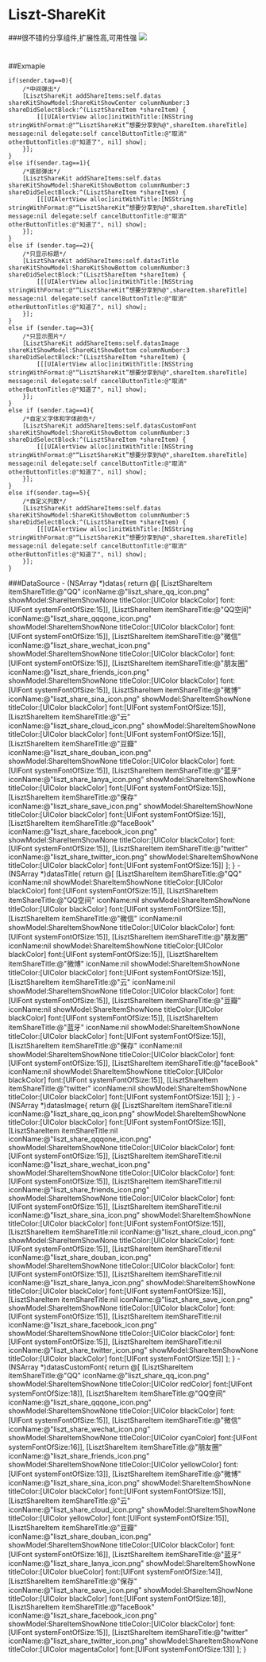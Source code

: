 # Liszt-ShareKit
###很不错的分享组件,扩展性高,可用性强
<img src = "https://github.com/LisztGitHub/Liszt-ShareKit/blob/master/Liszt-ShareImg.gif">
#
##Exmaple
    
    if(sender.tag==0){
        /*中间弹出*/
        [LisztShareKit addShareItems:self.datas shareKitShowModel:ShareKitShowCenter columnNumber:3 shareDidSelectBlock:^(LisztShareItem *shareItem) {
            [[[UIAlertView alloc]initWithTitle:[NSString stringWithFormat:@"“LisztShareKit”想要分享到%@",shareItem.shareTitle] message:nil delegate:self cancelButtonTitle:@"取消" otherButtonTitles:@"知道了", nil] show];
        }];
    }
    else if(sender.tag==1){
        /*底部弹出*/
        [LisztShareKit addShareItems:self.datas shareKitShowModel:ShareKitShowBottom columnNumber:3 shareDidSelectBlock:^(LisztShareItem *shareItem) {
            [[[UIAlertView alloc]initWithTitle:[NSString stringWithFormat:@"“LisztShareKit”想要分享到%@",shareItem.shareTitle] message:nil delegate:self cancelButtonTitle:@"取消" otherButtonTitles:@"知道了", nil] show];
        }];
    }
    else if (sender.tag==2){
        /*只显示标题*/
        [LisztShareKit addShareItems:self.datasTitle shareKitShowModel:ShareKitShowBottom columnNumber:3 shareDidSelectBlock:^(LisztShareItem *shareItem) {
            [[[UIAlertView alloc]initWithTitle:[NSString stringWithFormat:@"“LisztShareKit”想要分享到%@",shareItem.shareTitle] message:nil delegate:self cancelButtonTitle:@"取消" otherButtonTitles:@"知道了", nil] show];
        }];
    }
    else if (sender.tag==3){
        /*只显示图片*/
        [LisztShareKit addShareItems:self.datasImage shareKitShowModel:ShareKitShowBottom columnNumber:3 shareDidSelectBlock:^(LisztShareItem *shareItem) {
            [[[UIAlertView alloc]initWithTitle:[NSString stringWithFormat:@"“LisztShareKit”想要分享到%@",shareItem.shareTitle] message:nil delegate:self cancelButtonTitle:@"取消" otherButtonTitles:@"知道了", nil] show];
        }];
    }
    else if (sender.tag==4){
        /*自定义字体和字体颜色*/
        [LisztShareKit addShareItems:self.datasCustomFont shareKitShowModel:ShareKitShowBottom columnNumber:3 shareDidSelectBlock:^(LisztShareItem *shareItem) {
            [[[UIAlertView alloc]initWithTitle:[NSString stringWithFormat:@"“LisztShareKit”想要分享到%@",shareItem.shareTitle] message:nil delegate:self cancelButtonTitle:@"取消" otherButtonTitles:@"知道了", nil] show];
        }];
    }
    else if(sender.tag==5){
        /*自定义列数*/
        [LisztShareKit addShareItems:self.datas shareKitShowModel:ShareKitShowBottom columnNumber:5 shareDidSelectBlock:^(LisztShareItem *shareItem) {
            [[[UIAlertView alloc]initWithTitle:[NSString stringWithFormat:@"“LisztShareKit”想要分享到%@",shareItem.shareTitle] message:nil delegate:self cancelButtonTitle:@"取消" otherButtonTitles:@"知道了", nil] show];
        }];
    }
    
###DataSource
      - (NSArray *)datas{
    return @[
             [LisztShareItem itemShareTitle:@"QQ" iconName:@"liszt_share_qq_icon.png" showModel:ShareItemShowNone titleColor:[UIColor blackColor] font:[UIFont systemFontOfSize:15]],
             [LisztShareItem itemShareTitle:@"QQ空间" iconName:@"liszt_share_qqqone_icon.png" showModel:ShareItemShowNone titleColor:[UIColor blackColor] font:[UIFont systemFontOfSize:15]],
             [LisztShareItem itemShareTitle:@"微信" iconName:@"liszt_share_wechat_icon.png" showModel:ShareItemShowNone titleColor:[UIColor blackColor] font:[UIFont systemFontOfSize:15]],
             [LisztShareItem itemShareTitle:@"朋友圈" iconName:@"liszt_share_friends_icon.png" showModel:ShareItemShowNone titleColor:[UIColor blackColor] font:[UIFont systemFontOfSize:15]],
             [LisztShareItem itemShareTitle:@"微博" iconName:@"liszt_share_sina_icon.png" showModel:ShareItemShowNone titleColor:[UIColor blackColor] font:[UIFont systemFontOfSize:15]],
             [LisztShareItem itemShareTitle:@"云" iconName:@"liszt_share_cloud_icon.png" showModel:ShareItemShowNone titleColor:[UIColor blackColor] font:[UIFont systemFontOfSize:15]],
             [LisztShareItem itemShareTitle:@"豆瓣" iconName:@"liszt_share_douban_icon.png" showModel:ShareItemShowNone titleColor:[UIColor blackColor] font:[UIFont systemFontOfSize:15]],
             [LisztShareItem itemShareTitle:@"蓝牙" iconName:@"liszt_share_lanya_icon.png" showModel:ShareItemShowNone titleColor:[UIColor blackColor] font:[UIFont systemFontOfSize:15]],
             [LisztShareItem itemShareTitle:@"保存" iconName:@"liszt_share_save_icon.png" showModel:ShareItemShowNone titleColor:[UIColor blackColor] font:[UIFont systemFontOfSize:15]],
             [LisztShareItem itemShareTitle:@"faceBook" iconName:@"liszt_share_facebook_icon.png" showModel:ShareItemShowNone titleColor:[UIColor blackColor] font:[UIFont systemFontOfSize:15]],
             [LisztShareItem itemShareTitle:@"twitter" iconName:@"liszt_share_twitter_icon.png" showModel:ShareItemShowNone titleColor:[UIColor blackColor] font:[UIFont systemFontOfSize:15]]
             ];
      }
        - (NSArray *)datasTitle{
    return @[
             [LisztShareItem itemShareTitle:@"QQ" iconName:nil showModel:ShareItemShowNone titleColor:[UIColor blackColor] font:[UIFont systemFontOfSize:15]],
             [LisztShareItem itemShareTitle:@"QQ空间" iconName:nil showModel:ShareItemShowNone titleColor:[UIColor blackColor] font:[UIFont systemFontOfSize:15]],
             [LisztShareItem itemShareTitle:@"微信" iconName:nil showModel:ShareItemShowNone titleColor:[UIColor blackColor] font:[UIFont systemFontOfSize:15]],
             [LisztShareItem itemShareTitle:@"朋友圈" iconName:nil showModel:ShareItemShowNone titleColor:[UIColor blackColor] font:[UIFont systemFontOfSize:15]],
             [LisztShareItem itemShareTitle:@"微博" iconName:nil showModel:ShareItemShowNone titleColor:[UIColor blackColor] font:[UIFont systemFontOfSize:15]],
             [LisztShareItem itemShareTitle:@"云" iconName:nil showModel:ShareItemShowNone titleColor:[UIColor blackColor] font:[UIFont systemFontOfSize:15]],
             [LisztShareItem itemShareTitle:@"豆瓣" iconName:nil showModel:ShareItemShowNone titleColor:[UIColor blackColor] font:[UIFont systemFontOfSize:15]],
             [LisztShareItem itemShareTitle:@"蓝牙" iconName:nil showModel:ShareItemShowNone titleColor:[UIColor blackColor] font:[UIFont systemFontOfSize:15]],
             [LisztShareItem itemShareTitle:@"保存" iconName:nil showModel:ShareItemShowNone titleColor:[UIColor blackColor] font:[UIFont systemFontOfSize:15]],
             [LisztShareItem itemShareTitle:@"faceBook" iconName:nil showModel:ShareItemShowNone titleColor:[UIColor blackColor] font:[UIFont systemFontOfSize:15]],
             [LisztShareItem itemShareTitle:@"twitter" iconName:nil showModel:ShareItemShowNone titleColor:[UIColor blackColor] font:[UIFont systemFontOfSize:15]]
             ];
      }
      - (NSArray *)datasImage{
    return @[
             [LisztShareItem itemShareTitle:nil iconName:@"liszt_share_qq_icon.png" showModel:ShareItemShowNone titleColor:[UIColor blackColor] font:[UIFont systemFontOfSize:15]],
             [LisztShareItem itemShareTitle:nil iconName:@"liszt_share_qqqone_icon.png" showModel:ShareItemShowNone titleColor:[UIColor blackColor] font:[UIFont systemFontOfSize:15]],
             [LisztShareItem itemShareTitle:nil iconName:@"liszt_share_wechat_icon.png" showModel:ShareItemShowNone titleColor:[UIColor blackColor] font:[UIFont systemFontOfSize:15]],
             [LisztShareItem itemShareTitle:nil iconName:@"liszt_share_friends_icon.png" showModel:ShareItemShowNone titleColor:[UIColor blackColor] font:[UIFont systemFontOfSize:15]],
             [LisztShareItem itemShareTitle:nil iconName:@"liszt_share_sina_icon.png" showModel:ShareItemShowNone titleColor:[UIColor blackColor] font:[UIFont systemFontOfSize:15]],
             [LisztShareItem itemShareTitle:nil iconName:@"liszt_share_cloud_icon.png" showModel:ShareItemShowNone titleColor:[UIColor blackColor] font:[UIFont systemFontOfSize:15]],
             [LisztShareItem itemShareTitle:nil iconName:@"liszt_share_douban_icon.png" showModel:ShareItemShowNone titleColor:[UIColor blackColor] font:[UIFont systemFontOfSize:15]],
             [LisztShareItem itemShareTitle:nil iconName:@"liszt_share_lanya_icon.png" showModel:ShareItemShowNone titleColor:[UIColor blackColor] font:[UIFont systemFontOfSize:15]],
             [LisztShareItem itemShareTitle:nil iconName:@"liszt_share_save_icon.png" showModel:ShareItemShowNone titleColor:[UIColor blackColor] font:[UIFont systemFontOfSize:15]],
             [LisztShareItem itemShareTitle:nil iconName:@"liszt_share_facebook_icon.png" showModel:ShareItemShowNone titleColor:[UIColor blackColor] font:[UIFont systemFontOfSize:15]],
             [LisztShareItem itemShareTitle:nil iconName:@"liszt_share_twitter_icon.png" showModel:ShareItemShowNone titleColor:[UIColor blackColor] font:[UIFont systemFontOfSize:15]]
             ];
      }
      - (NSArray *)datasCustomFont{
    return @[
             [LisztShareItem itemShareTitle:@"QQ" iconName:@"liszt_share_qq_icon.png" showModel:ShareItemShowNone titleColor:[UIColor redColor] font:[UIFont systemFontOfSize:18]],
             [LisztShareItem itemShareTitle:@"QQ空间" iconName:@"liszt_share_qqqone_icon.png" showModel:ShareItemShowNone titleColor:[UIColor blackColor] font:[UIFont systemFontOfSize:15]],
             [LisztShareItem itemShareTitle:@"微信" iconName:@"liszt_share_wechat_icon.png" showModel:ShareItemShowNone titleColor:[UIColor cyanColor] font:[UIFont systemFontOfSize:16]],
             [LisztShareItem itemShareTitle:@"朋友圈" iconName:@"liszt_share_friends_icon.png" showModel:ShareItemShowNone titleColor:[UIColor yellowColor] font:[UIFont systemFontOfSize:13]],
             [LisztShareItem itemShareTitle:@"微博" iconName:@"liszt_share_sina_icon.png" showModel:ShareItemShowNone titleColor:[UIColor blackColor] font:[UIFont systemFontOfSize:15]],
             [LisztShareItem itemShareTitle:@"云" iconName:@"liszt_share_cloud_icon.png" showModel:ShareItemShowNone titleColor:[UIColor yellowColor] font:[UIFont systemFontOfSize:15]],
             [LisztShareItem itemShareTitle:@"豆瓣" iconName:@"liszt_share_douban_icon.png" showModel:ShareItemShowNone titleColor:[UIColor blackColor] font:[UIFont systemFontOfSize:16]],
             [LisztShareItem itemShareTitle:@"蓝牙" iconName:@"liszt_share_lanya_icon.png" showModel:ShareItemShowNone titleColor:[UIColor blueColor] font:[UIFont systemFontOfSize:14]],
             [LisztShareItem itemShareTitle:@"保存" iconName:@"liszt_share_save_icon.png" showModel:ShareItemShowNone titleColor:[UIColor blackColor] font:[UIFont systemFontOfSize:18]],
             [LisztShareItem itemShareTitle:@"faceBook" iconName:@"liszt_share_facebook_icon.png" showModel:ShareItemShowNone titleColor:[UIColor blackColor] font:[UIFont systemFontOfSize:15]],
             [LisztShareItem itemShareTitle:@"twitter" iconName:@"liszt_share_twitter_icon.png" showModel:ShareItemShowNone titleColor:[UIColor magentaColor] font:[UIFont systemFontOfSize:13]]
             ];
      }        
      

